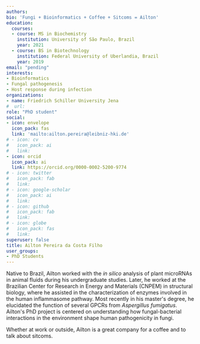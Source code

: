 ```yaml
---
authors:
bio: 'Fungi + Bioinformatics + Coffee + Sitcoms = Ailton'
education:
  courses:
  - course: MS in Biochemistry
    institution: University of São Paulo, Brazil
    year: 2021
  - course: BS in Biotechnology
    institution: Federal University of Uberlandia, Brazil
    year: 2019
email: "pending"
interests:
- Bioinformatics
- Fungal pathogenesis
- Host response during infection
organizations:
- name: Friedrich Schiller University Jena
#  url:
role: "PhD student"
social:
- icon: envelope
  icon_pack: fas
  link: 'mailto:ailton.pereira@leibniz-hki.de'
# - icon: cv
#   icon_pack: ai
#   link:
- icon: orcid
  icon_pack: ai
  link: https://orcid.org/0000-0002-5200-9774
# - icon: twitter
#   icon_pack: fab
#   link:
# - icon: google-scholar
#   icon_pack: ai
#   link:
# - icon: github
#   icon_pack: fab
#   link:
# - icon: globe
#   icon_pack: fas
#   link:
superuser: false
title: Ailton Pereira da Costa Filho
user_groups:
- PhD Students
---
```


Native to Brazil, Ailton worked with the *in silico* analysis of plant microRNAs in animal fluids during his undergraduate studies. Later, he  worked at the Brazilian Center for Research in Energy and Materials (CNPEM) in structural biology, where he assisted in the characterization of enzymes involved in the human inflammasome pathway. Most recently in his master's degree, he elucidated the function of several GPCRs from *Aspergillus fumigatus*. Ailton's PhD project is centered on understanding how fungal-bacterial interactions in the environment shape human pathogenicity in fungi.

Whether at work or outside, Ailton is a great company for a coffee and to talk about sitcoms.